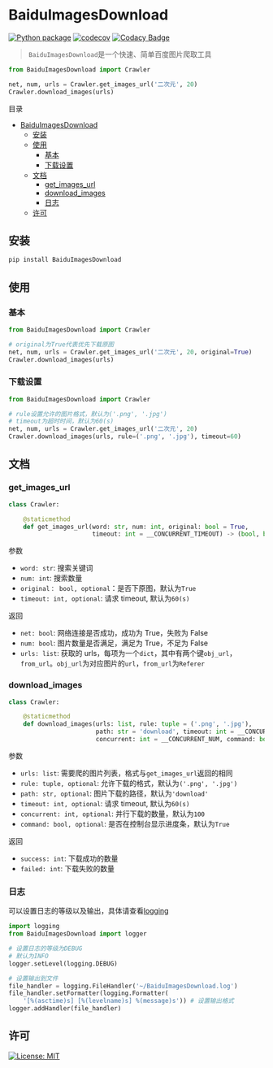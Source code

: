 # BaiduImagesDownload

[![Python package](https://github.com/YXL76/BaiduImagesDownload/workflows/Python%20package/badge.svg)](https://github.com/YXL76/BaiduImagesDownload/actions)
[![codecov](https://codecov.io/gh/YXL76/BaiduImagesDownload/branch/master/graph/badge.svg)](https://codecov.io/gh/YXL76/BaiduImagesDownload)
[![Codacy Badge](https://app.codacy.com/project/badge/Grade/0dce5ee6b45f427fa5aa782907408d19)](https://www.codacy.com/manual/YXL76/BaiduImagesDownload?utm_source=github.com&utm_medium=referral&utm_content=YXL76/BaiduImagesDownload&utm_campaign=Badge_Grade)

> `BaiduImagesDownload`是一个快速、简单百度图片爬取工具

```python
from BaiduImagesDownload import Crawler

net, num, urls = Crawler.get_images_url('二次元', 20)
Crawler.download_images(urls)
```

目录

- [BaiduImagesDownload](#baiduimagesdownload)
  - [安装](#安装)
  - [使用](#使用)
    - [基本](#基本)
    - [下载设置](#下载设置)
  - [文档](#文档)
    - [get_images_url](#get_images_url)
    - [download_images](#download_images)
    - [日志](#日志)
  - [许可](#许可)

## 安装

```bash
pip install BaiduImagesDownload
```

## 使用

### 基本

```python
from BaiduImagesDownload import Crawler

# original为True代表优先下载原图
net, num, urls = Crawler.get_images_url('二次元', 20, original=True)
Crawler.download_images(urls)
```

### 下载设置

```python
from BaiduImagesDownload import Crawler

# rule设置允许的图片格式，默认为('.png', '.jpg')
# timeout为超时时间，默认为60(s)
net, num, urls = Crawler.get_images_url('二次元', 20)
Crawler.download_images(urls, rule=('.png', '.jpg'), timeout=60)
```

## 文档

### get_images_url

```python
class Crawler:

    @staticmethod
    def get_images_url(word: str, num: int, original: bool = True,
                       timeout: int = __CONCURRENT_TIMEOUT) -> (bool, bool, list):
```

参数

- `word: str`: 搜索关键词
- `num: int`: 搜索数量
- `original： bool, optional`：是否下原图，默认为`True`
- `timeout: int, optional`: 请求 timeout, 默认为`60(s)`

返回

- `net: bool`: 网络连接是否成功，成功为 True，失败为 False
- `num: bool`: 图片数量是否满足，满足为 True，不足为 False
- `urls: list`: 获取的 urls，每项为一个`dict`，其中有两个键`obj_url`，`from_url`。`obj_url`为对应图片的`url`，`from_url`为`Referer`

### download_images

```python
class Crawler:

    @staticmethod
    def download_images(urls: list, rule: tuple = ('.png', '.jpg'),
                        path: str = 'download', timeout: int = __CONCURRENT_TIMEOUT,
                        concurrent: int = __CONCURRENT_NUM, command: bool = True) -> (int, int):
```

参数

- `urls: list`: 需要爬的图片列表，格式与`get_images_url`返回的相同
- `rule: tuple, optional`: 允许下载的格式，默认为`('.png', '.jpg')`
- `path: str, optional`: 图片下载的路径，默认为`'download'`
- `timeout: int, optional`: 请求 timeout, 默认为`60(s)`
- `concurrent: int, optional`: 并行下载的数量，默认为`100`
- `command: bool, optional`: 是否在控制台显示进度条，默认为`True`

返回

- `success: int`: 下载成功的数量
- `failed: int`: 下载失败的数量

### 日志

可以设置日志的等级以及输出，具体请查看[logging](https://docs.python.org/3.8/library/logging.html)

```python
import logging
from BaiduImagesDownload import logger

# 设置日志的等级为DEBUG
# 默认为INFO
logger.setLevel(logging.DEBUG)

# 设置输出到文件
file_handler = logging.FileHandler('~/BaiduImagesDownload.log')
file_handler.setFormatter(logging.Formatter(
    '[%(asctime)s] [%(levelname)s] %(message)s')) # 设置输出格式
logger.addHandler(file_handler)
```

## 许可

[![License: MIT](https://img.shields.io/badge/License-MIT-blue.svg)](https://github.com/YXL76/BaiduImagesDownload/blob/master/LICENSE)
